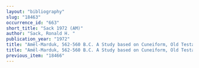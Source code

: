```yaml
---
layout: "bibliography"
slug: "18463"
occurrence_id: "663"
short_title: "Sack 1972 (AM)"
author: "Sack, Ronald H. "
publication_year: "1972"
title: "Amēl-Marduk, 562-560 B.C. A Study based on Cuneiform, Old Testament, Greek, Latin and Rabbinical Sources. with Plates, AOAT 4 (Kevelaer and Neukirchen-Vluyn )"
title: "Amēl-Marduk, 562-560 B.C. A Study based on Cuneiform, Old Testament, Greek, Latin and Rabbinical Sources. with Plates, AOAT 4 (Kevelaer and Neukirchen-Vluyn )"
previous_item: "18466"
---
```

